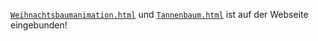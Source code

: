 [`Weihnachtsbaumanimation.html`](Weihnachtsbaumanimation.html) und [`Tannenbaum.html`](Tannenbaum.html) ist auf der Webseite eingebunden!
